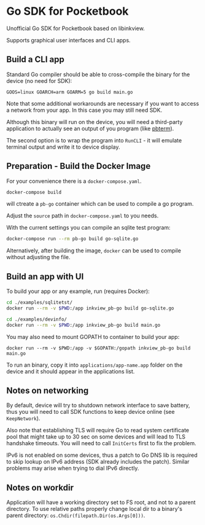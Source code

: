 # Go SDK for Pocketbook

Unofficial Go SDK for Pocketbook based on libinkview.

Supports graphical user interfaces and CLI apps.

## Build a CLI app

Standard Go compiler should be able to cross-compile the binary
for the device (no need for SDK):

```
GOOS=linux GOARCH=arm GOARM=5 go build main.go
```

Note that some additional workarounds are necessary if you want to access
a network from your app. In this case you may still need SDK.

Although this binary will run on the device, you will need a third-party
application to actually see an output of you program (like
[pbterm](http://users.physik.fu-berlin.de/~jtt/PB/)).

The second option is to wrap the program into `RunCLI` - it will
emulate terminal output and write it to device display.

## Preparation - Build the Docker Image

For your convenience there is a `docker-compose.yaml`.

```bash
docker-compose build
```

will ctreate a `pb-go` container which can be used to compile a go program.

Adjust the `source` path in `docker-compose.yaml` to you needs.

With the current settings you can compile an sqlite test program:

```bash
docker-compose run --rm pb-go build go-sqlite.go
```

Alternatively, after building the image, `docker` can be used to compile without adjusting the file.

## Build an app with UI

To build your app or any example, run (requires Docker):

```bash
cd ./examples/sqlitetst/
docker run --rm -v $PWD:/app inkview_pb-go build go-sqlite.go
```

```bash
cd ./examples/devinfo/
docker run --rm -v $PWD:/app inkview_pb-go build main.go
```

You may also need to mount GOPATH to container to build your app:

```
docker run --rm -v $PWD:/app -v $GOPATH:/gopath inkview_pb-go build main.go
```

To run an binary, copy it into `applications/app-name.app` folder
on the device and it should appear in the applications list.

## Notes on networking

By default, device will try to shutdown network interface to save battery,
thus you will need to call SDK functions to keep device online (see `KeepNetwork`).

Also note that establishing TLS will require Go to read system
certificate pool that might take up to 30 sec on some devices and will
lead to TLS handshake timeouts. You will need to call `InitCerts` first
to fix the problem.

IPv6 is not enabled on some devices, thus a patch to Go DNS lib is required
to skip lookup on IPv6 address (SDK already includes the patch).
Similar problems may arise when trying to dial IPv6 directly.

## Notes on workdir

Application will have a working directory set to FS root, and not to
a parent directory.
To use relative paths properly change local dir to a binary's parent
directory: `os.Chdir(filepath.Dir(os.Args[0]))`.
